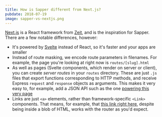 ```yaml
---
title: How is Sapper different from Next.js?
pubdate: 2018-07-19
image: sapper-vs-nextjs.png
---
```


[Next.js](https://github.com/zeit/next.js/) is a React framework from [Zeit](https://zeit.co/), and is the inspiration for Sapper. There are a few notable differences, however:

* It's powered by [Svelte](https://svelte.technology/) instead of React, so it's faster and your apps are smaller
* Instead of route masking, we encode route parameters in filenames. For example, the page you're looking at right now is `routes/[slug].html`
* As well as pages (Svelte components, which render on server or client), you can create *server routes* in your `routes` directory. These are just `.js` files that export functions corresponding to HTTP methods, and receive Express `request` and `response` objects as arguments. This makes it very easy to, for example, add a JSON API such as the one [powering this very page](how-is-sapper-different-from-next.json)
* Links are just `<a>` elements, rather than framework-specific `<Link>` components. That means, for example, that [this link right here](how-can-i-get-involved), despite being inside a blob of HTML, works with the router as you'd expect.